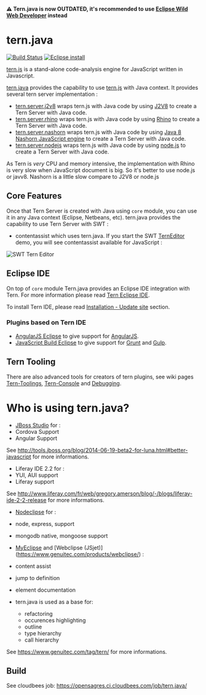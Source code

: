 __⚠️ Tern.java is now OUTDATED, it's recommended to use [Eclipse Wild Web Developer](https://github.com/eclipse/wildwebdeveloper) instead__


tern.java
=========

[![Build Status](https://secure.travis-ci.org/angelozerr/tern.java.png)](http://travis-ci.org/angelozerr/tern.java)
[![Eclipse install](https://marketplace.eclipse.org/sites/all/modules/custom/marketplace/images/installbutton.png)](http://marketplace.eclipse.org/marketplace-client-intro?mpc_install=1784264)

[tern.js](https://github.com/marijnh/tern) is a stand-alone code-analysis engine for JavaScript written in Javascript.

[tern.java](https://github.com/angelozerr/tern.java) provides the capability to use 
[tern.js](https://github.com/marijnh/tern) with Java context. It provides several tern server implementation : 

 * [tern.server.j2v8](https://github.com/angelozerr/tern.java/tree/master/core/tern.server.j2v8) wraps tern.js with Java code by using [J2V8](https://github.com/eclipsesource/J2V8) to create a Tern Server with Java code.
 * [tern.server.rhino](https://github.com/angelozerr/tern.java/tree/master/core/tern.server.rhino) wraps tern.js with Java code by using [Rhino](https://developer.mozilla.org/en-US/docs/Rhino)  to create a Tern Server with Java code.
 * [tern.server.nashorn](https://github.com/angelozerr/tern.java/tree/master/core/tern.server.nashorn) wraps tern.js with Java code by using [Java 8 Nashorn JavaScript engine](https://blogs.oracle.com/nashorn/)  to create a Tern Server with Java code. 
 * [tern.server.nodejs](https://github.com/angelozerr/tern.java/tree/master/core/tern.server.nodejs) wraps tern.js with Java code by using [node.js](http://nodejs.org/) to create a Tern Server with Java code. 

As  Tern is *very* CPU and memory intensive, the implementation with Rhino is very slow when JavaScript document is big. So it's better to use node.js or javv8. Nashorn is a little slow compare to J2V8 or node.js 

## Core Features

Once that Tern Server is created with Java using `core` module, 
you can use it in any Java context (Eclipse, Netbeans, etc). 
tern.java provides the capability to use Tern Server with SWT : 

 * contentassist which uses tern.java. If you start the SWT [TernEditor](https://github.com/angelozerr/tern.java/blob/master/eclipse/tern.eclipse.swt.samples/src/tern/eclipse/swt/samples/rhino/RhinoTernEditor.java) demo, 
you will see contentassist available for JavaScript : 

![SWT Tern Editor](https://github.com/angelozerr/tern.java/wiki/images/SWTTernEditor.png)

## Eclipse IDE

On top of `core` module
Tern.java provides an Eclipse IDE integration with Tern. For more information please read [Tern Eclipse IDE](https://github.com/angelozerr/tern.java/wiki/Tern-Eclipse-IDE).

To install Tern IDE, please read [Installation - Update site](https://github.com/angelozerr/tern.java/wiki/Installation-Update-Site) section.

### Plugins based on Tern IDE

 * [AngularJS Eclipse](https://github.com/angelozerr/angularjs-eclipse) to give support for [AngularJS](https://angularjs.org/).
 * [JavaScript Build Eclipse](https://github.com/angelozerr/jsbuild-eclipse) to give support for [Grunt](http://gruntjs.com/) and [Gulp](http://gulpjs.com/).

## Tern Tooling

There are also advanced tools for creators of tern plugins,
see wiki pages [Tern-Toolings](https://github.com/angelozerr/tern.java/wiki/Tern-Toolings),
[Tern-Console](https://github.com/angelozerr/tern.java/wiki/Tern-Console) and 
[Debugging](https://github.com/angelozerr/tern.java/wiki/Debugging-tern.js-with-Nodeclipse).

# Who is using tern.java?

 * [JBoss Studio](http://www.jboss.org/products/devstudio/overview/) for : 
  * Cordova Support 
  * Angular Support
 
See http://tools.jboss.org/blog/2014-06-19-beta2-for-luna.html#better-javascript for more informations.

 * Liferay IDE 2.2 for : 
  *  YUI, AUI support
  *  Liferay support

See http://www.liferay.com/fr/web/gregory.amerson/blog/-/blogs/liferay-ide-2-2-release for more informations.

 * [Nodeclipse](http://www.nodeclipse.org/) for :
  * node, express, support
  * mongodb native, mongoose support
  
 * [MyEclipse](https://www.genuitec.com/products/myeclipse/) and [Webclipse (JSjet)] (https://www.genuitec.com/products/webclipse/) :
  * content assist
  * jump to definition
  * element documentation
  * tern.java is used as a base for:
    * refactoring
    * occurences highlighting
    * outline
    * type hierarchy
    * call hierarchy

See https://www.genuitec.com/tag/tern/ for more informations.

## Build

See cloudbees job: https://opensagres.ci.cloudbees.com/job/tern.java/
